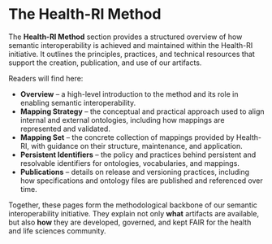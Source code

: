 # The Health-RI Method

The **Health-RI Method** section provides a structured overview of how semantic interoperability is achieved and maintained within the Health-RI initiative. It outlines the principles, practices, and technical resources that support the creation, publication, and use of our artifacts.

Readers will find here:

- **Overview** – a high-level introduction to the method and its role in enabling semantic interoperability.  
- **Mapping Strategy** – the conceptual and practical approach used to align internal and external ontologies, including how mappings are represented and validated.  
- **Mapping Set** – the concrete collection of mappings provided by Health-RI, with guidance on their structure, maintenance, and application.  
- **Persistent Identifiers** – the policy and practices behind persistent and resolvable identifiers for ontologies, vocabularies, and mappings.  
- **Publications** – details on release and versioning practices, including how specifications and ontology files are published and referenced over time.

Together, these pages form the methodological backbone of our semantic interoperability initiative. They explain not only **what** artifacts are available, but also **how** they are developed, governed, and kept FAIR for the health and life sciences community.
